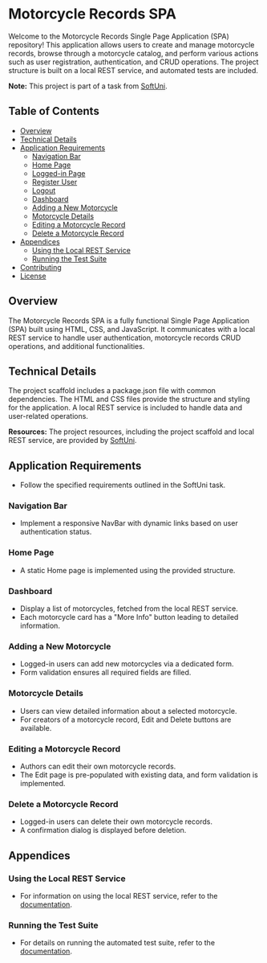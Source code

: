 # Motorcycle Records SPA

Welcome to the Motorcycle Records Single Page Application (SPA) repository! This application allows users to create and manage motorcycle records, browse through a motorcycle catalog, and perform various actions such as user registration, authentication, and CRUD operations. The project structure is built on a local REST service, and automated tests are included.

**Note:** This project is part of a task from [SoftUni](https://softuni.org/).

## Table of Contents
- [Overview](#overview)
- [Technical Details](#technical-details)
- [Application Requirements](#application-requirements)
   - [Navigation Bar](#navigation-bar)
   - [Home Page](#home-page)
   - [Logged-in Page](#logged-in-page)
   - [Register User](#register-user)
   - [Logout](#logout)
   - [Dashboard](#dashboard)
   - [Adding a New Motorcycle](#adding-a-new-motorcycle)
   - [Motorcycle Details](#motorcycle-details)
   - [Editing a Motorcycle Record](#editing-a-motorcycle-record)
   - [Delete a Motorcycle Record](#delete-a-motorcycle-record)
- [Appendices](#appendices)
   - [Using the Local REST Service](#using-the-local-rest-service)
   - [Running the Test Suite](#running-the-test-suite)
- [Contributing](#contributing)
- [License](#license)

## Overview
The Motorcycle Records SPA is a fully functional Single Page Application (SPA) built using HTML, CSS, and JavaScript. It communicates with a local REST service to handle user authentication, motorcycle records CRUD operations, and additional functionalities.

## Technical Details
The project scaffold includes a package.json file with common dependencies. The HTML and CSS files provide the structure and styling for the application. A local REST service is included to handle data and user-related operations.

**Resources:** The project resources, including the project scaffold and local REST service, are provided by [SoftUni](https://softuni.bg/).

## Application Requirements
- Follow the specified requirements outlined in the SoftUni task.

### Navigation Bar
- Implement a responsive NavBar with dynamic links based on user authentication status.

### Home Page
- A static Home page is implemented using the provided structure.

### Dashboard
- Display a list of motorcycles, fetched from the local REST service.
- Each motorcycle card has a "More Info" button leading to detailed information.

### Adding a New Motorcycle
- Logged-in users can add new motorcycles via a dedicated form.
- Form validation ensures all required fields are filled.

### Motorcycle Details
- Users can view detailed information about a selected motorcycle.
- For creators of a motorcycle record, Edit and Delete buttons are available.

### Editing a Motorcycle Record
- Authors can edit their own motorcycle records.
- The Edit page is pre-populated with existing data, and form validation is implemented.

### Delete a Motorcycle Record
- Logged-in users can delete their own motorcycle records.
- A confirmation dialog is displayed before deletion.

## Appendices

### Using the Local REST Service
- For information on using the local REST service, refer to the [documentation](#).

### Running the Test Suite
- For details on running the automated test suite, refer to the [documentation](#).

